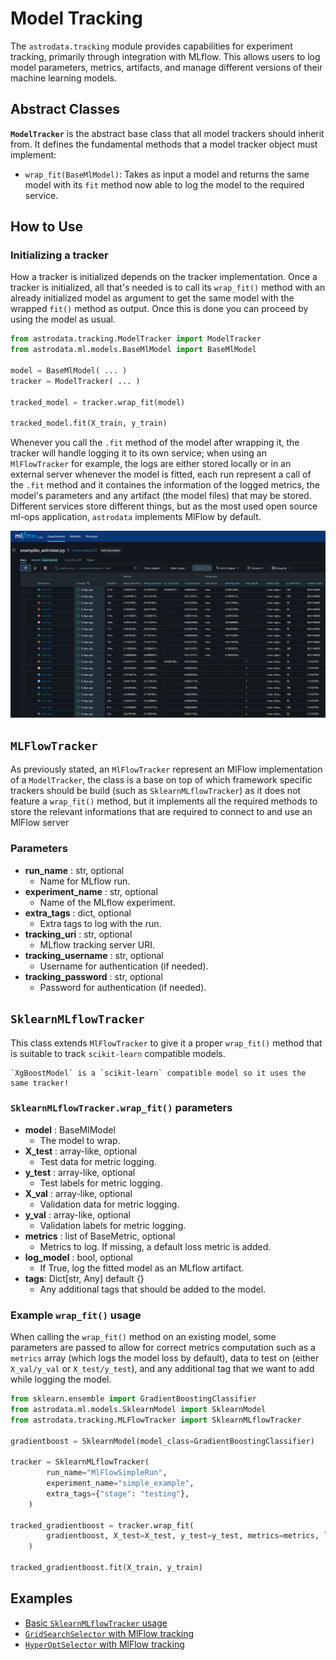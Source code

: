 # Model Tracking

The `astrodata.tracking` module provides capabilities for experiment tracking, primarily through integration with MLflow. This allows users to log model parameters, metrics, artifacts, and manage different versions of their machine learning models.

## Abstract Classes


**`ModelTracker`** is the abstract base class that all model trackers should inherit from. It defines the fundamental methods that a model tracker object must implement:
* `wrap_fit(BaseMlModel)`: Takes as input a model and returns the same model with its `fit` method now able to log the model to the required service.

## How to Use

### Initializing a tracker

How a tracker is initialized depends on the tracker implementation. Once a tracker is initialized, all that's needed is to call its `wrap_fit()` method with an already initialized model as argument to get the same model with the wrapped `fit()` method as output. Once this is done you can proceed by using the model as usual.

```python
from astrodata.tracking.ModelTracker import ModelTracker
from astrodata.ml.models.BaseMlModel import BaseMlModel

model = BaseMlModel( ... )
tracker = ModelTracker( ... )

tracked_model = tracker.wrap_fit(model)

tracked_model.fit(X_train, y_train)
```

Whenever you call the `.fit` method of the model after wrapping it, the tracker will handle logging it to its own service; when using an `MlFlowTracker` for example, the logs are either stored locally or in an external server whenever the model is fitted, each run represent a call of the `.fit` method and it containes the information of the logged metrics, the model's parameters and any artifact (the model files) that may be stored. Different services store different things, but as the most used open source ml-ops application, `astrodata` implements MlFlow by default.

![](../_static/mlflow_example.png)

## `MLFlowTracker`

As previously stated, an `MlFlowTracker` represent an MlFlow implementation of a `ModelTracker`, the class is a base on top of which framework specific trackers should be build (such as `SklearnMLflowTracker`) as it does not feature a `wrap_fit()` method, but it implements all the required methods to store the relevant informations that are required to connect to and use an MlFlow server 

### Parameters

* **run_name** : str, optional
    * Name for MLflow run.
* **experiment_name** : str, optional
    * Name of the MLflow experiment.
* **extra_tags** : dict, optional
    * Extra tags to log with the run.
* **tracking_uri** : str, optional
    * MLflow tracking server URI.
* **tracking_username** : str, optional
    * Username for authentication (if needed).
* **tracking_password** : str, optional
    * Password for authentication (if needed).

## `SklearnMLflowTracker`

This class extends `MlFlowTracker` to give it a proper `wrap_fit()` method that is suitable to track `scikit-learn` compatible models.

```{attention}
`XgBoostModel` is a `scikit-learn` compatible model so it uses the same tracker!
```

### `SklearnMLflowTracker.wrap_fit()` parameters

* **model** : BaseMlModel
    * The model to wrap.
* **X_test** : array-like, optional
    * Test data for metric logging.
* **y_test** : array-like, optional
    * Test labels for metric logging.
* **X_val** : array-like, optional
    * Validation data for metric logging.
* **y_val** : array-like, optional
    * Validation labels for metric logging.
* **metrics** : list of BaseMetric, optional
    * Metrics to log. If missing, a default loss metric is added.
* **log_model** : bool, optional
    * If True, log the fitted model as an MLflow artifact.
* **tags**: Dict[str, Any] default {}
    * Any additional tags that should be added to the model.

### Example `wrap_fit()` usage

When calling the `wrap_fit()` method on an existing model, some parameters are passed to allow for correct metrics computation such as a `metrics` array (which logs the model loss by default), data to test on (either `X_val/y_val` or `X_test/y_test`), and any additional tag that we want to add while logging the model.

```python
from sklearn.ensemble import GradientBoostingClassifier
from astrodata.ml.models.SklearnModel import SklearnModel
from astrodata.tracking.MLFlowTracker import SklearnMLflowTracker

gradientboost = SklearnModel(model_class=GradientBoostingClassifier)

tracker = SklearnMLflowTracker(
        run_name="MlFlowSimpleRun",
        experiment_name="simple_example",
        extra_tags={"stage": "testing"},
    )

tracked_gradientboost = tracker.wrap_fit(
        gradientboost, X_test=X_test, y_test=y_test, metrics=metrics, log_model=True
    )

tracked_gradientboost.fit(X_train, y_train)
```

## Examples

- [Basic `SklearnMLflowTracker` usage](<project:../python_examples/ml/5_mlflow_simple_example.rst>)
- [`GridSearchSelector` with MlFlow tracking](<project:../python_examples/ml/6_mlflow_gs_example.rst>)
- [`HyperOptSelector` with MlFlow tracking](<project:../python_examples/ml/7_mlflow_hp_example.rst>)